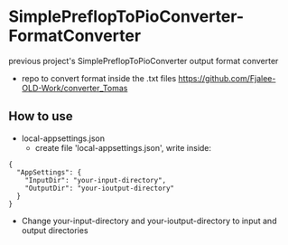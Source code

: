 # SimplePreflopToPioConverter-FormatConverter
previous project's SimplePreflopToPioConverter output format converter

* repo to convert format inside the .txt files https://github.com/Fjalee-OLD-Work/converter_Tomas

## How to use 
* local-appsettings.json
   * create file 'local-appsettings.json', write inside:
```
{
  "AppSettings": {
    "InputDir": "your-input-directory",
    "OutputDir": "your-ioutput-directory"
  }
}
```
   * Change your-input-directory and your-ioutput-directory to input and output directories

